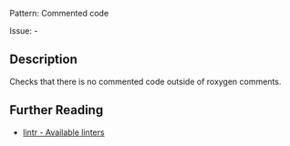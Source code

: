 Pattern: Commented code

Issue: -

## Description

Checks that there is no commented code outside of roxygen comments.

## Further Reading

* [lintr - Available linters](https://lintr.r-lib.org/reference/index.html)
